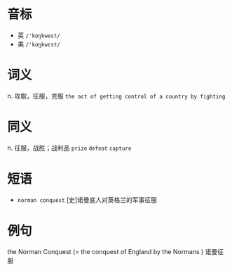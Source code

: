 # 音标

- 英 `/'kɒŋkwest/`
- 美 `/'kɑŋkwɛst/`

# 词义

n. 攻取，征服，克服
`the act of getting control of a country by fighting`

# 同义

n. 征服，战胜；战利品
`prize` `defeat` `capture`

# 短语

- `norman conquest` [史]诺曼底人对英格兰的军事征服

# 例句

the Norman Conquest (= the conquest of England by the Normans )
诺曼征服


